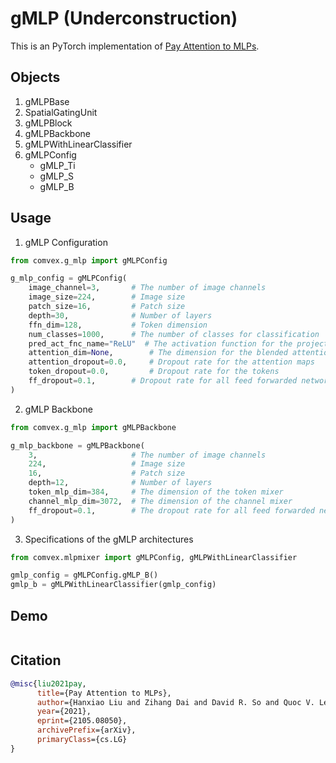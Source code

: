 # gMLP (Underconstruction)

This is an PyTorch implementation of [Pay Attention to MLPs](https://arxiv.org/abs/2105.08050). <!--  For the official implementation, check out this [repo](). -->

## Objects

1. gMLPBase
2. SpatialGatingUnit
3. gMLPBlock
4. gMLPBackbone
5. gMLPWithLinearClassifier
6. gMLPConfig
   - gMLP_Ti
   - gMLP_S
   - gMLP_B

## Usage

1. gMLP Configuration

```python
from comvex.g_mlp import gMLPConfig

g_mlp_config = gMLPConfig(
    image_channel=3,       # The number of image channels
    image_size=224,        # Image size
    patch_size=16,         # Patch size
    depth=30,              # Number of layers
    ffn_dim=128,           # Token dimension
    num_classes=1000,      # The number of classes for classification
    pred_act_fnc_name="ReLU"  # The activation function for the projection head
    attention_dim=None,        # The dimension for the blended attention. `None` means don't use it.
    attention_dropout=0.0,     # Dropout rate for the attention maps
    token_dropout=0.0,         # Dropout rate for the tokens
    ff_dropout=0.1,        # Dropout rate for all feed forwarded networks
)
```

2. gMLP Backbone

```python
from comvex.g_mlp import gMLPBackbone

g_mlp_backbone = gMLPBackbone(
    3,                     # The number of image channels
    224,                   # Image size
    16,                    # Patch size
    depth=12,              # Number of layers
    token_mlp_dim=384,     # The dimension of the token mixer
    channel_mlp_dim=3072,  # The dimension of the channel mixer
    ff_dropout=0.1,        # The dropout rate for all feed forwarded networks
)
```

3. Specifications of the gMLP architectures

```python
from comvex.mlpmixer import gMLPConfig, gMLPWithLinearClassifier

gmlp_config = gMLPConfig.gMLP_B()
gmlp_b = gMLPWithLinearClassifier(gmlp_config)
```

## Demo

```bash

```

## Citation

```bibtex
@misc{liu2021pay,
      title={Pay Attention to MLPs},
      author={Hanxiao Liu and Zihang Dai and David R. So and Quoc V. Le},
      year={2021},
      eprint={2105.08050},
      archivePrefix={arXiv},
      primaryClass={cs.LG}
}
```
